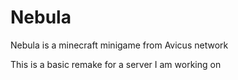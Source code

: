 # Nebula

Nebula is a minecraft minigame from Avicus network

This is a basic remake for a server I am working on
